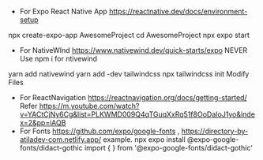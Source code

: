 - For Expo React Native App
https://reactnative.dev/docs/environment-setup

npx create-expo-app AwesomeProject
cd AwesomeProject
npx expo start

- For NativeWInd
https://www.nativewind.dev/quick-starts/expo
NEVER Use npm i for ntivewind

yarn add nativewind
yarn add -dev tailwindcss
npx tailwindcss init
Modify Files

- For ReactNavigation
  https://reactnavigation.org/docs/getting-started/
  Refer  https://m.youtube.com/watch?v=YACtCjNy6Cg&list=PLKWMD009Q4qTGuqXxRq51f8OoDaIoJ1yo&index=2&pp=iAQB
- For Fonts
  https://github.com/expo/google-fonts , https://directory-by-atiladev-com.netlify.app/
example. npx expo install @expo-google-fonts/didact-gothic
import {  } from '@expo-google-fonts/didact-gothic'
